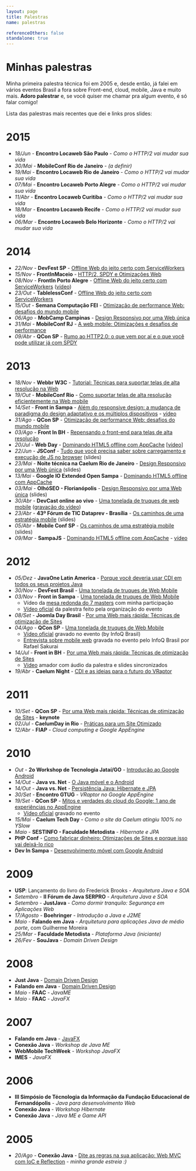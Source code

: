 ```yaml
---
layout: page
title: Palestras
name: palestras

referenceOthers: false
standalone: true
---
```


<h1>Minhas palestras</h1>

Minha primeira palestra técnica foi em 2005 e, desde então, já falei em vários eventos Brasil a fora sobre Front-end, cloud, mobile, Java e muito mais. **Adoro palestrar** e, se você quiser me chamar pra algum evento, é só falar comigo!

Lista das palestras mais recentes que dei e links pros slides:

# 2015

* *18/Jun* - **Encontro Locaweb São Paulo** - *Como o HTTP/2 vai mudar sua vida*
* *30/Mai* - **MobileConf Rio de Janeiro** - *(a definir)*
* *19/Mai* - **Encontro Locaweb Rio de Janeiro** - *Como o HTTP/2 vai mudar sua vida*
* *07/Mai* - **Encontro Locaweb Porto Alegre** - *Como o HTTP/2 vai mudar sua vida*
* *11/Abr* - **Encontro Locaweb Curitiba** - *Como o HTTP/2 vai mudar sua vida*
* *18/Mar* - **Encontro Locaweb Recife** - *Como o HTTP/2 vai mudar sua vida*
* *06/Mar* - **Encontro Locaweb Belo Horizonte** - *Como o HTTP/2 vai mudar sua vida*

# 2014

* *22/Nov* - **DevFest SP** - [Offline Web do jeito certo com ServiceWorkers](http://www.slideshare.net/caelumdev/serviceworkers-sergio)
* *15/Nov* - **FrontInMaceio** - [HTTP/2, SPDY e Otimizações Web](http://www.slideshare.net/caelumdev/http2-spdy-e-otimizaes-web-front-in-macei-2014-srgio-lopes)
* *08/Nov* - **FrontIn Porto Alegre** - [Offline Web do jeito certo com ServiceWorkers](http://www.slideshare.net/caelumdev/serviceworkers-sergio) ([vídeo](https://www.youtube.com/watch?v=mchPQdKbbus))
* *23/Out* - **TablelessConf** - [Offline Web do jeito certo com ServiceWorkers](http://www.slideshare.net/caelumdev/serviceworkers-sergio)
* *15/Out* - **Semana Computação FEI** - [Otimização de performance Web: desafios do mundo mobile](http://www.slideshare.net/caelumdev/otimizaes-de-performance-web-desafios-do-mundo-mobile)
* *06/Ago* - **MobCamp Campinas** - [Design Responsivo por uma Web única](http://www.slideshare.net/caelumdev/design-responsivo-mobcamp-2014)
* *31/Mai* - **MobileConf RJ** - [A web mobile: Otimizações e desafios de performance](http://www.slideshare.net/caelumdev/otimizaes-de-performance-web-desafios-do-mundo-mobile)
* *09/Abr* - **QCon SP** - [Rumo ao HTTP2.0: o que vem por aí e o que você pode utilizar já com SPDY](https://docs.google.com/presentation/d/1BVyBcR5AE2kwY7akcmM0O3dDJ5TccY3ew0U9Ux7wsQs/pub?start=false&loop=false&delayms=3000&utm_content=buffer7886e&utm_medium=social&utm_source=twitter.com&utm_campaign=buffer#slide=id.p)

# 2013

* *18/Nov* - **Webbr W3C** - [Tutorial: Técnicas para suportar telas de alta resolução na Web](/palestra-retina-web/)
* *19/Out* - **MobileConf Rio** - [Como suportar telas de alta resolução eficientemente na Web mobile](/palestra-retina-web/)
* *14/Set* - **Front in Sampa** - [Além do responsive design: a mudança de paradigma do design adaptativo e os múltiplos dispositivos](http://www.slideshare.net/caelumdev/alm-do-responsive-design-a-mudana-de-paradigma-do-design-adaptativo-e-os-mltiplos-dispositivos) - [vídeo](https://www.youtube.com/watch?v=bJdFqCnxmVY)
* *31/Ago* - **QCon SP** - [Otimização de performance Web: desafios do mundo mobile](http://www.slideshare.net/caelumdev/otimizaes-de-performance-web-desafios-do-mundo-mobile)
* *03/Ago* - **Front In BH** - [Repensando o front-end para telas de alta resolução](/palestra-retina-web/)
* *20/Jul* - **Web Day** - [Dominando HTML5 offline com AppCache](/palestra-appcache-html5-offline/) [[vídeo](https://www.youtube.com/watch?v=sVBSNJznDF0)]
* *22/Jun* - **JSConf** - [Tudo que você precisa saber sobre carregamento e execução de JS no browser](http://www.slideshare.net/caelumdev/javascript-loadingsergiojsconfbr2013) (slides)
* *23/Mai* - **Noite técnica na Caelum Rio de Janeiro** - [Design Responsivo por uma Web única](http://www.slideshare.net/caelumdev/design-responsivo-por-uma-web-nica) (slides)
* *13/Mai* - **Google IO Extended Open Sampa** - [Dominando HTML5 offline com AppCache](/palestra-appcache-html5-offline/)
* *03/Mai* - **OlhóSEO - Florianópolis** - [Design Responsivo por uma Web única](http://www.slideshare.net/caelumdev/design-responsivo-por-uma-web-nica) (slides)
* *30/Abr* - **DevCast online ao vivo** - [Uma tonelada de truques de web mobile](/palestra-mobile-web/) ([gravação do vídeo](https://www.youtube.com/watch?v=_wMx_Yb2lBk))
* *23/Abr* - **43º Fórum de TIC Dataprev - Brasília** - [Os caminhos de uma estratégia mobile](http://www.slideshare.net/caelumdev/mobile-conf) (slides)
* *05/Abr* - **Mobile Conf SP** - [Os caminhos de uma estratégia mobile](http://www.slideshare.net/caelumdev/mobile-conf) (slides)
* *09/Mar* - **SampaJS** - [Dominando HTML5 offline com AppCache](/palestra-appcache-html5-offline/) - [vídeo](https://www.youtube.com/watch?v=mrS4ivgj1Es)

# 2012

* *05/Dez* - **JavaOne Latin America** - [Porque você deveria usar CDI em todos os seus projetos Java](http://www.slideshare.net/caelumdev/porque-voc-deveria-usar-cdi-nos-seus-projetos-java-javaone-la-2012-srgio-lopes)
* *30/Nov* - **DevFest Brasil** - [Uma tonelada de truques de Web Mobile](/palestra-mobile-web/)
* *03/Nov* - **Front in Sampa** - [Uma tonelada de truques de Web Mobile](/palestra-mobile-web/)
	* Vídeo da [mesa redonda do 7 masters](http://www.youtube.com/watch?v=bRrZYlbre7M) com minha participação
	* [Vídeo oficial](https://www.youtube.com/watch?v=aH9eVa2cTcM) da palestra feito pela organização do evento
* *08/Set* - **Joomla Day Brasil** - [Por uma Web mais rápida: Técnicas de otimização de Sites](http://www.slideshare.net/caelumdev/frontinbh-2012-por-uma-web-mais-rpida-tcnicas-de-otimizaes-de-sites-por-srgio-lopes)
* *04/Ago* - **QCon SP** - [Uma tonelada de truques de Web Mobile](/palestra-mobile-web/)
	* [Vídeo oficial](http://www.infoq.com/br/presentations/tonelada-truques-web) gravado no evento (by InfoQ Brasil)
	* [Entrevista sobre mobile web](http://www.infoq.com/br/interviews/novidades-no-web-mobile) gravada no evento pelo InfoQ Brasil por Rafael Sakurai
* *14/Jul* - **Front in BH** - [Por uma Web mais rápida: Técnicas de otimização de Sites](http://www.slideshare.net/caelumdev/frontinbh-2012-por-uma-web-mais-rpida-tcnicas-de-otimizaes-de-sites-por-srgio-lopes)
	* [Vídeo](http://www.youtube.com/watch?v=GuPEcngbNAw) amador com áudio da palestra e slides sincronizados
* *19/Abr* - **Caelum Night** - [CDI e as ideias para o futuro do VRaptor](http://www.slideshare.net/caelumdev/vraptor-cdiideias)

# 2011

* *10/Set* - **QCon SP** - [Por uma Web mais rápida: Técnicas de otimização de Sites](http://www.slideshare.net/caelumdev/qcon-2011-por-uma-web-mais-rpida-tcnicas-de-otimizao-de-sites) - **keynote**
* *02/Jul* - **CaelumDay in Rio** - [Práticas para um Site Otimizado](http://www.slideshare.net/caelumdev/prticas-para-um-site-otimizado-caelumday-in-rio-2011)
* *12/Abr* - **FIAP** - *Cloud computing e Google AppEngine*

# 2010

* *Out* - **2o Workshop de Tecnologia Jataí/GO** - [Introdução ao Google Android](http://www.slideshare.net/caelumdev/google-android-wtjatai)
* *14/Out* - **Java vs. Net** - [O Java móvel e o Android](http://www.slideshare.net/caelumdev/o-java-mvel-e-o-android-evento-java-vs-net)
* *14/Out* - **Java vs. Net** - [Persistência Java: Hibernate e JPA](http://www.slideshare.net/caelumdev/persistncia-java-hibernate-e-jpa)
* *30/Set* - **Encontro GTUG** - *VRaptor no Google AppEngine*
* *19/Set* - **QCon SP** - [Mitos e verdades do cloud do Google: 1 ano de experiências no AppEngine](http://www.slideshare.net/caelumdev/mitos-e-verdades-do-cloud-do-google-1-ano-de-experincias-no-appengine-sergio-lopes-qcon-sp-2010)
	* [Vídeo oficial](http://www.infoq.com/br/presentations/appengine-google-cloud) gravado no evento
* *15/Mai* - **Caelum Tech Day** - *Como o site da Caelum atingiu 100% no YSlow*
* *Maio* - **SESTINFO - Faculdade Metodista** - *Hibernate e JPA*
* **PHP Conf** - [Como fabricar dinheiro: Otimizações de Sites e porque isso vai deixá-lo rico](http://www.slideshare.net/caelumdev/como-fabricar-dinheiro-otimizaes-de-sites-e-porque-isso-vai-deixlo-rico-php-conf-2010)
* **Dev In Sampa** - [Desenvolvimento móvel com Google Android](http://www.slideshare.net/caelumdev/desenvolvimento-mvel-com-google-android)

# 2009

* **USP**: Lançamento do livro do Frederick Brooks - *Arquitetura Java e SOA*
* *Setembro* - **II Fórum de Java SERPRO** - *Arquitetura Java e SOA*
* *Setembro* - **JustJava** - *Como dormir tranquilo: Segurança em Aplicações Web*
* *17/Agosto* - **Boehringer** - *Introdução a Java e J2ME*
* *Maio* - **Falando em Java** - *Arquitetura para aplicações Java de médio porte*, com Guilherme Moreira
* *25/Mar* - **Faculdade Metodista** - *Plataforma Java (iniciante)*
* *26/Fev* - **SouJava** - *Domain Driven Design*

# 2008

* **Just Java** - [Domain Driven Design](http://www.slideshare.net/caelumdev/domain-driven-design-sergio-lopes-falando-em-java-2008)
* **Falando em Java** - [Domain Driven Design](http://www.slideshare.net/caelumdev/domain-driven-design-sergio-lopes-falando-em-java-2008)
* *Maio* - **FAAC** - *JavaME*
* *Maio* - **FAAC** - *JavaFX*

# 2007

* **Falando em Java** - [JavaFX](http://www.slideshare.net/caelumdev/javafx-no-falando-em-java-2007-sergio-lopes)
* **Conexão Java** - *Workshop de Java ME*
* **WebMobile TechWeek** - *Workshop JavaFX*
* **IMES** - *JavaFX*

# 2006

* **III Simpósio de Técnologia da Informação da Fundação Educacional de Fernandópolis** - *Java para desenvolvimento Web*
* **Conexão Java** - *Workshop Hibernate*
* **Conexão Java** - *Java ME e Game API*

# 2005

* *20/Ago* - **Conexão Java** - [Dite as regras na sua aplicação: Web MVC com IoC e Reflection](http://www.tatanka.com.br/palestras/cj2005-Web+MVC+IoC+Reflection/) - *minha grande estreia :)*